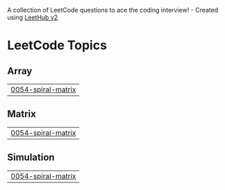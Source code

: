 A collection of LeetCode questions to ace the coding interview! - Created using [LeetHub v2](https://github.com/arunbhardwaj/LeetHub-2.0)
<!---LeetCode Topics Start-->
# LeetCode Topics
## Array
|  |
| ------- |
| [0054-spiral-matrix](https://github.com/anandp2002/Leetcode-Solutions-In-Python3/tree/master/0054-spiral-matrix) |
## Matrix
|  |
| ------- |
| [0054-spiral-matrix](https://github.com/anandp2002/Leetcode-Solutions-In-Python3/tree/master/0054-spiral-matrix) |
## Simulation
|  |
| ------- |
| [0054-spiral-matrix](https://github.com/anandp2002/Leetcode-Solutions-In-Python3/tree/master/0054-spiral-matrix) |
<!---LeetCode Topics End-->